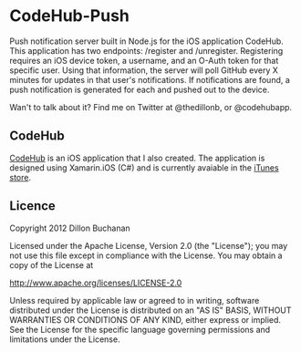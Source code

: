 CodeHub-Push
============

Push notification server built in Node.js for the iOS application CodeHub. 
This application has two endpoints: /register and /unregister. Registering requires an iOS device token, a username, and an O-Auth token
for that specific user. Using that information, the server will poll GitHub every X minutes for updates in
that user's notifications. If notifications are found, a push notification is generated for each and pushed out to the device.

Wan't to talk about it? Find me on Twitter at @thedillonb, or @codehubapp. 

CodeHub
-----------

[CodeHub](https://github.com/thedillonb/CodeHub) is an iOS application that I also created. The application is
designed using Xamarin.iOS (C#) and is currently avaiable in the [iTunes store](https://itunes.apple.com/us/app/codehub-github-for-ios/id707173885?mt=8).


Licence
-------------
Copyright 2012 Dillon Buchanan

Licensed under the Apache License, Version 2.0 (the "License");
you may not use this file except in compliance with the License.
You may obtain a copy of the License at

   http://www.apache.org/licenses/LICENSE-2.0

Unless required by applicable law or agreed to in writing, software
distributed under the License is distributed on an "AS IS" BASIS,
WITHOUT WARRANTIES OR CONDITIONS OF ANY KIND, either express or implied.
See the License for the specific language governing permissions and
limitations under the License.

